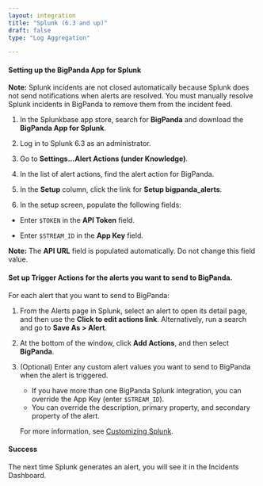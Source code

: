 ```yaml
---
layout: integration 
title: "Splunk (6.3 and up)"
draft: false
type: "Log Aggregation"

---
```


#### Setting up the BigPanda App for Splunk

**Note:** Splunk incidents are not closed automatically because Splunk does not send notifications when alerts are resolved. You must manually resolve Splunk incidents in BigPanda to remove them from the incident feed.

1. In the Splunkbase app store, search for **BigPanda** and download the **BigPanda App for Splunk**.

2. Log in to Splunk 6.3 as an administrator.

3. Go to **Settings...Alert Actions (under Knowledge)**.

4. In the list of alert actions, find the alert action for BigPanda.

5. In the **Setup** column, click the link for **Setup bigpanda_alerts**.

6. In the setup screen, populate the following fields:

  * Enter `$TOKEN` in the **API Token** field.

  * Enter `$STREAM_ID` in the **App Key** field.

**Note:** The **API URL** field is populated automatically. Do not change this field value.

<!-- section-separator -->

#### Set up **Trigger Actions** for the alerts you want to send to BigPanda.

For each alert that you want to send to BigPanda:

1. From the Alerts page in Splunk, select an alert to open its detail page, and then use the **Click to edit actions link**. Alternatively, run a search and go to **Save As > Alert**.

2. At the bottom of the window, click **Add Actions**, and then select **BigPanda**.

3. (Optional) Enter any custom alert values you want to send to BigPanda when the alert is triggered.
    * If you have more than one BigPanda Splunk integration, you can override the App Key (enter `$STREAM_ID`).
    * You can override the description, primary property, and secondary property of the alert.
    
    For more information, see [Customizing Splunk](https://www.bigpanda.io/docs/display/BD/Customizing+Splunk).

<!-- section-separator -->

#### Success
The next time Splunk generates an alert, you will see it in the Incidents Dashboard.
